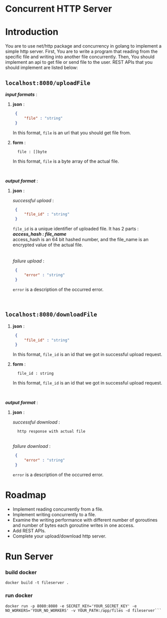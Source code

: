 # Concurrent HTTP Server

# Introduction

You are to use net/http package and concurrency in golang to implement a simple http server.
First, You are to write a program that reading from the specific file and writing into
another file concurrently.
Then, You should implement an api to get file or send file to the user.
REST APIs that you should implement are listed below:

## `localhost:8080/uploadFile`
    
***input formats*** :
    
1. **json** :
      ```json
       {
           "file" : "string"
       }
      ```

      In this format, `file` is an url that you should get file from.


2. **form** :

         file : []byte

      In this format, `file` is a byte array of the actual file.


<br />

***output format*** :

1. **json** :
   
      *successful upload* : 
      ```json
       {
           "file_id" : "string"
       }
      ```

      `file_id` is a unique identifier of uploaded file.
      It has 2 parts  : <br/>
      ***access_hash : file_name*** <br/>
      access_hash is an 64 bit hashed number, and the file_name is an 
      encrypted value of the actual file.\
      \
      \
      *failure upload* :
      ```json
       {
           "error" : "string"
       }
      ```
      
      `error` is a description of the occurred error.



<br />

## `localhost:8080/downloadFile` 

1. **json** :
      ```json
       {
           "file_id" : "string"
       }
      ```

   In this format, `file_id` is an id that we got in successful upload request.


2. **form** :

         file_id : string

   In this format, `file_id` is an id that we got in successful upload request.


<br />

***output format*** :

1. **json** :

   *successful download* :
      
         http response with actual file
   \
   *failure download* :
      ```json
       {
           "error" : "string"
       }
      ```

   `error` is a description of the occurred error.
   
      




# Roadmap

- Implement reading concurrently from a file.
- Implement writing concurrently to a file.
- Examine the writing performance with different number of goroutines and number of bytes each goroutine writes in one access.
- Add REST APIs.
- Complete your upload/download http server.

# Run Server

### build docker
```shell
docker build -t fileserver .
```

### run docker
```shell
docker run -p 8080:8080 -e SECRET_KEY='YOUR_SECRET_KEY' -e NO_WORKERS='YOUR_NO_WORKERS' -v YOUR_PATH:/app/files -d fileserver```